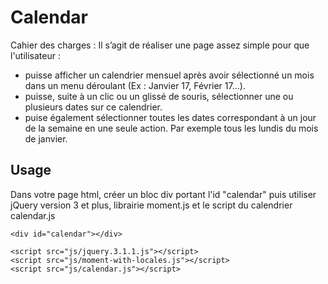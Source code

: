 # Calendar
Cahier des charges :
 Il s’agit de réaliser une page assez simple pour que l'utilisateur :
- puisse afficher un calendrier mensuel après avoir sélectionné un mois dans un menu déroulant (Ex : Janvier 17, Février 17...).
- puisse, suite à un clic ou un glissé de souris, sélectionner une ou plusieurs dates sur ce calendrier.
- puise également sélectionner toutes les dates correspondant à un jour de la semaine en une seule action. Par exemple tous les lundis du mois de janvier.

## Usage
Dans votre page html, créer un bloc div portant l'id "calendar" puis
utiliser jQuery version 3 et plus, librairie moment.js et le script du calendrier calendar.js

    <div id="calendar"></div>

    <script src="js/jquery.3.1.1.js"></script>
    <script src="js/moment-with-locales.js"></script>
    <script src="js/calendar.js"></script>
	
